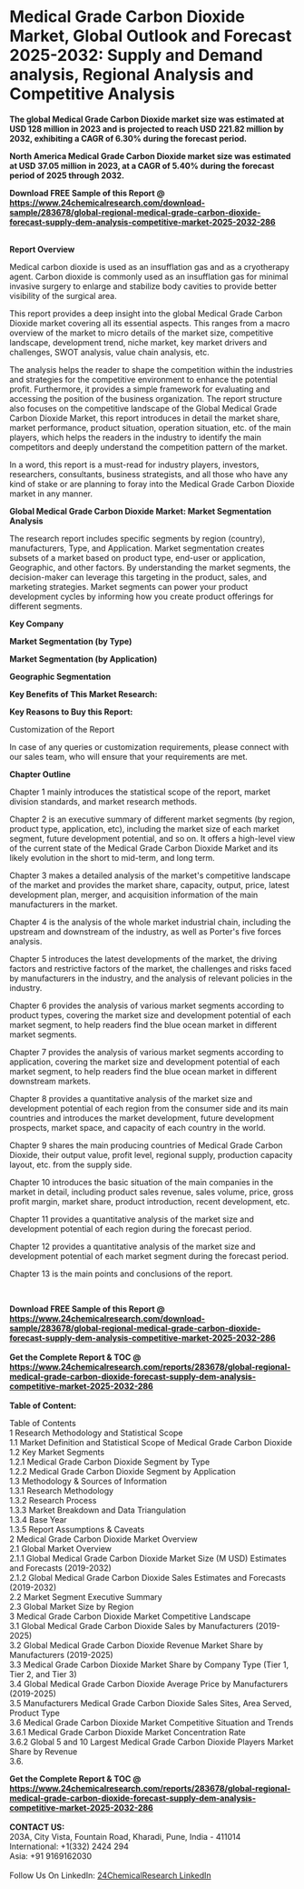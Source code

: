<h1>Medical Grade Carbon Dioxide Market, Global Outlook and Forecast 2025-2032: Supply and Demand analysis, Regional Analysis and Competitive Analysis</h1><p><strong>The global Medical Grade Carbon Dioxide market size was estimated at USD 128 million in 2023 and is projected to reach USD 221.82 million by 2032, exhibiting a CAGR of 6.30% during the forecast period.</strong></p><p>
</p><p><strong>North America Medical Grade Carbon Dioxide market size was estimated at USD 37.05 million in 2023, at a CAGR of 5.40% during the forecast period of 2025 through 2032.</strong></p><div><b>Download FREE Sample of this Report @ 
            <a href="https://www.24chemicalresearch.com/download-sample/283678/global-regional-medical-grade-carbon-dioxide-forecast-supply-dem-analysis-competitive-market-2025-2032-286">
            https://www.24chemicalresearch.com/download-sample/283678/global-regional-medical-grade-carbon-dioxide-forecast-supply-dem-analysis-competitive-market-2025-2032-286</a></b></div><br><p>
</p><p><strong>Report Overview</strong></p><p>
</p><p>Medical carbon dioxide is used as an insufflation gas and as a cryotherapy agent. Carbon dioxide is commonly used as an insufflation gas for minimal invasive surgery to enlarge and stabilize body cavities to provide better visibility of the surgical area.</p><p>
</p><p>This report provides a deep insight into the global Medical Grade Carbon Dioxide market covering all its essential aspects. This ranges from a macro overview of the market to micro details of the market size, competitive landscape, development trend, niche market, key market drivers and challenges, SWOT analysis, value chain analysis, etc.</p><p>
</p><p>The analysis helps the reader to shape the competition within the industries and strategies for the competitive environment to enhance the potential profit. Furthermore, it provides a simple framework for evaluating and accessing the position of the business organization. The report structure also focuses on the competitive landscape of the Global Medical Grade Carbon Dioxide Market, this report introduces in detail the market share, market performance, product situation, operation situation, etc. of the main players, which helps the readers in the industry to identify the main competitors and deeply understand the competition pattern of the market.</p><p>
In a word, this report is a must-read for industry players, investors, researchers, consultants, business strategists, and all those who have any kind of stake or are planning to foray into the Medical Grade Carbon Dioxide market in any manner.</p><p>
</p><p><strong>Global Medical Grade Carbon Dioxide Market: Market Segmentation Analysis</strong></p><p>
</p><p>The research report includes specific segments by region (country), manufacturers, Type, and Application. Market segmentation creates subsets of a market based on product type, end-user or application, Geographic, and other factors. By understanding the market segments, the decision-maker can leverage this targeting in the product, sales, and marketing strategies. Market segments can power your product development cycles by informing how you create product offerings for different segments.</p><p>
</p><p><strong>Key Company</strong></p><p>
</p><p>
</p><p><strong>Market Segmentation (by Type)</strong></p><p>
</p><p>
</p><p><strong>Market Segmentation (by Application)</strong></p><p>
</p><p>
</p><p><strong>Geographic Segmentation</strong></p><p>
</p><p>
</p><p><strong>Key Benefits of This Market Research:</strong></p><p>
</p><p>
</p><p><strong>Key Reasons to Buy this Report:</strong></p><p>
</p><p>
</p><p>Customization of the Report</p><p>
In case of any queries or customization requirements, please connect with our sales team, who will ensure that your requirements are met.</p><p>
</p><p><strong>Chapter Outline</strong></p><p>
</p><p>Chapter 1 mainly introduces the statistical scope of the report, market division standards, and market research methods.</p><p>
Chapter 2 is an executive summary of different market segments (by region, product type, application, etc), including the market size of each market segment, future development potential, and so on. It offers a high-level view of the current state of the Medical Grade Carbon Dioxide Market and its likely evolution in the short to mid-term, and long term.</p><p>
Chapter 3 makes a detailed analysis of the market's competitive landscape of the market and provides the market share, capacity, output, price, latest development plan, merger, and acquisition information of the main manufacturers in the market.</p><p>
Chapter 4 is the analysis of the whole market industrial chain, including the upstream and downstream of the industry, as well as Porter's five forces analysis.</p><p>
Chapter 5 introduces the latest developments of the market, the driving factors and restrictive factors of the market, the challenges and risks faced by manufacturers in the industry, and the analysis of relevant policies in the industry.</p><p>
Chapter 6 provides the analysis of various market segments according to product types, covering the market size and development potential of each market segment, to help readers find the blue ocean market in different market segments.</p><p>
Chapter 7 provides the analysis of various market segments according to application, covering the market size and development potential of each market segment, to help readers find the blue ocean market in different downstream markets.</p><p>
Chapter 8 provides a quantitative analysis of the market size and development potential of each region from the consumer side and its main countries and introduces the market development, future development prospects, market space, and capacity of each country in the world.</p><p>
Chapter 9 shares the main producing countries of Medical Grade Carbon Dioxide, their output value, profit level, regional supply, production capacity layout, etc. from the supply side.</p><p>
Chapter 10 introduces the basic situation of the main companies in the market in detail, including product sales revenue, sales volume, price, gross profit margin, market share, product introduction, recent development, etc.</p><p>
Chapter 11 provides a quantitative analysis of the market size and development potential of each region during the forecast period.</p><p>
Chapter 12 provides a quantitative analysis of the market size and development potential of each market segment during the forecast period.</p><p>
Chapter 13 is the main points and conclusions of the report.</p><p>
 </p><div><b>Download FREE Sample of this Report @ 
            <a href="https://www.24chemicalresearch.com/download-sample/283678/global-regional-medical-grade-carbon-dioxide-forecast-supply-dem-analysis-competitive-market-2025-2032-286">
            https://www.24chemicalresearch.com/download-sample/283678/global-regional-medical-grade-carbon-dioxide-forecast-supply-dem-analysis-competitive-market-2025-2032-286</a></b></div><br><div><b>Get the Complete Report & TOC @ 
            <a href="https://www.24chemicalresearch.com/reports/283678/global-regional-medical-grade-carbon-dioxide-forecast-supply-dem-analysis-competitive-market-2025-2032-286">
            https://www.24chemicalresearch.com/reports/283678/global-regional-medical-grade-carbon-dioxide-forecast-supply-dem-analysis-competitive-market-2025-2032-286</a></b></div><br>
            <b>Table of Content:</b><p>Table of Contents<br />
1 Research Methodology and Statistical Scope<br />
1.1 Market Definition and Statistical Scope of Medical Grade Carbon Dioxide<br />
1.2 Key Market Segments<br />
1.2.1 Medical Grade Carbon Dioxide Segment by Type<br />
1.2.2 Medical Grade Carbon Dioxide Segment by Application<br />
1.3 Methodology & Sources of Information<br />
1.3.1 Research Methodology<br />
1.3.2 Research Process<br />
1.3.3 Market Breakdown and Data Triangulation<br />
1.3.4 Base Year<br />
1.3.5 Report Assumptions & Caveats<br />
2 Medical Grade Carbon Dioxide Market Overview<br />
2.1 Global Market Overview<br />
2.1.1 Global Medical Grade Carbon Dioxide Market Size (M USD) Estimates and Forecasts (2019-2032)<br />
2.1.2 Global Medical Grade Carbon Dioxide Sales Estimates and Forecasts (2019-2032)<br />
2.2 Market Segment Executive Summary<br />
2.3 Global Market Size by Region<br />
3 Medical Grade Carbon Dioxide Market Competitive Landscape<br />
3.1 Global Medical Grade Carbon Dioxide Sales by Manufacturers (2019-2025)<br />
3.2 Global Medical Grade Carbon Dioxide Revenue Market Share by Manufacturers (2019-2025)<br />
3.3 Medical Grade Carbon Dioxide Market Share by Company Type (Tier 1, Tier 2, and Tier 3)<br />
3.4 Global Medical Grade Carbon Dioxide Average Price by Manufacturers (2019-2025)<br />
3.5 Manufacturers Medical Grade Carbon Dioxide Sales Sites, Area Served, Product Type<br />
3.6 Medical Grade Carbon Dioxide Market Competitive Situation and Trends<br />
3.6.1 Medical Grade Carbon Dioxide Market Concentration Rate<br />
3.6.2 Global 5 and 10 Largest Medical Grade Carbon Dioxide Players Market Share by Revenue<br />
3.6.</p><div><b>Get the Complete Report & TOC @ 
            <a href="https://www.24chemicalresearch.com/reports/283678/global-regional-medical-grade-carbon-dioxide-forecast-supply-dem-analysis-competitive-market-2025-2032-286">
            https://www.24chemicalresearch.com/reports/283678/global-regional-medical-grade-carbon-dioxide-forecast-supply-dem-analysis-competitive-market-2025-2032-286</a></b></div><br><b>CONTACT US:</b><br>
            203A, City Vista, Fountain Road, Kharadi, Pune, India - 411014<br>
            International: +1(332) 2424 294<br>
            Asia: +91 9169162030 <br><br>
            Follow Us On LinkedIn: <a href="https://www.linkedin.com/company/24chemicalresearch/">24ChemicalResearch LinkedIn</a>
